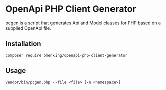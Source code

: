 # OpenApi PHP Client Generator

pcgen is a script that generates Api and Model classes for PHP based on a supplied OpenApi file.  

## Installation

```
composer require bmenking/openapi-php-client-generator
```

## Usage

```
vendor/bin/pcgen.php --file <file> [-n <namespace>]
```


